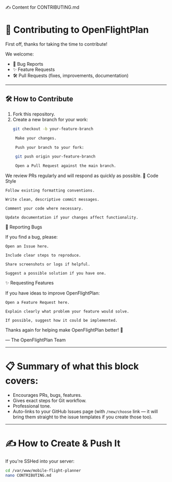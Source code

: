✍️ Content for CONTRIBUTING.md

# 🤝 Contributing to OpenFlightPlan

First off, thanks for taking the time to contribute!

We welcome:

- 🐛 Bug Reports
- ✨ Feature Requests
- 🛠️ Pull Requests (fixes, improvements, documentation)

---

## 🛠 How to Contribute

1. Fork this repository.
2. Create a new branch for your work:
   ```bash
   git checkout -b your-feature-branch

    Make your changes.

    Push your branch to your fork:

    git push origin your-feature-branch

    Open a Pull Request against the main branch.

We review PRs regularly and will respond as quickly as possible.
🧹 Code Style

    Follow existing formatting conventions.

    Write clean, descriptive commit messages.

    Comment your code where necessary.

    Update documentation if your changes affect functionality.

🐞 Reporting Bugs

If you find a bug, please:

    Open an Issue here.

    Include clear steps to reproduce.

    Share screenshots or logs if helpful.

    Suggest a possible solution if you have one.

✨ Requesting Features

If you have ideas to improve OpenFlightPlan:

    Open a Feature Request here.

    Explain clearly what problem your feature would solve.

    If possible, suggest how it could be implemented.

Thanks again for helping make OpenFlightPlan better! 🚀

— The OpenFlightPlan Team


---

# 📋 Summary of what this block covers:
- Encourages PRs, bugs, features.
- Gives exact steps for Git workflow.
- Professional tone.
- Auto-links to your GitHub Issues page (with `/new/choose` link — it will bring them straight to the issue templates if you create those too).

---

# ✍️ How to Create & Push It

If you're SSHed into your server:

```bash
cd /var/www/mobile-flight-planner
nano CONTRIBUTING.md
